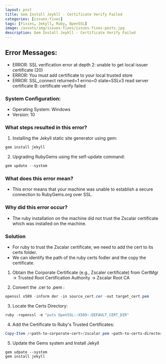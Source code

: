 ```yaml
---
layout: post
title: Gem Install Jeykll - Certificate Verify Failed
categories: [issues-fixes]
tags: [Fixies, Jekyll, Ruby, OpenSSL]
image: /assets/img/issues-fixes/issues-fixes-posts.jpg
description: Gem Install Jeykll - Certificate Verify Failed
---
```


## Error Messages:
- ERROR: SSL verification error at depth 2: unable to get local issuer certificate (20)
- ERROR: You must add certificate to your local trusted store
- ERROR: SSL_connect returned=1 errno=0 state=SSLv3 read server certificate B: certificate verify failed

### System Configuration:
- Operating System: Windows
- Version: 10


### What steps resulted in this error?
1. Installing the Jekyll static site generator using gem:
```powershell
gem install jekyll
```

2. Upgrading RubyGems using the self-update command:
```powershell
gem update --system
```


### What does this error mean?
- This error means that your machine was unable to establish a secure connection to RubyGems.org over SSL.

### Why did this error occur?
- The ruby installation on the machine did not trust the Zscalar certificate which was installed on the machine.

### Solution
- For ruby to trust the Zscalar certificate, we need to add the cert to its certs folder.
- We can identify the path of the ruby certs fodler and the copy the certificate.
1. Obtain the Corporate Certificate (e.g., Zscaler certificate) from CertMgr -> Trusted Root Certification Authority -> Zscalar Root CA

2. Convert the .cer to .pem :
```powershell
openssl x509 -inform der -in source_cert.cer -out target_cert.pem
```

3. Locate the Certs Directory:
```powershell
ruby -ropenssl -e "puts OpenSSL::X509::DEFAULT_CERT_DIR"
```

4. Add the Certificate to Ruby's Trusted Certificates:
```powershell
Copy-Item /<path-to-corporate-cert>/zscalar.pem <path-to-certs-directory>/zscalar.pem
```

5. Update the Gems system and Install Jekyll
```
gem udpate --system
gem install jekyll
```



